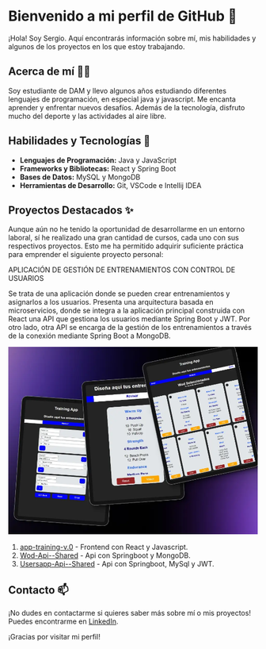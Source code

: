 # Bienvenido a mi perfil de GitHub 👋

¡Hola! Soy Sergio. Aquí encontrarás información sobre mí, mis habilidades y algunos de los proyectos en los que estoy trabajando.

## Acerca de mí 🧑‍💻

Soy estudiante de DAM y llevo algunos años estudiando diferentes lenguajes de programación, en especial java y javascript. Me encanta aprender y enfrentar nuevos desafíos. Además de la tecnología, disfruto mucho del deporte y las actividades al aire libre.

## Habilidades y Tecnologías 🚀

- **Lenguajes de Programación:** Java y JavaScript
- **Frameworks y Bibliotecas:** React y Spring Boot
- **Bases de Datos:** MySQL y MongoDB
- **Herramientas de Desarrollo:** Git, VSCode e Intellij IDEA

## Proyectos Destacados ✨

Aunque aún no he tenido la oportunidad de desarrollarme en un entorno laboral, sí he realizado una gran cantidad de cursos, cada uno con sus respectivos proyectos. Esto me ha permitido adquirir suficiente práctica para emprender el siguiente proyecto personal:

APLICACIÓN DE GESTIÓN DE ENTRENAMIENTOS CON CONTROL DE USUARIOS

Se trata de una aplicación donde se pueden crear entrenamientos y asignarlos a los usuarios. Presenta una arquitectura basada en microservicios, donde se integra a la aplicación principal construida con React una API que gestiona los usuarios mediante Spring Boot y JWT. Por otro lado, otra API se encarga de la gestión de los entrenamientos a través de la conexión mediante Spring Boot a MongoDB.

![Mi Imagen](/AppTraining.webp)

1. [app-training-v.0](https://github.com/Sergiomsrs/app-training-v.0) - Frontend con React y Javascript.
2. [Wod-Api--Shared](https://github.com/Sergiomsrs/Wod-Api--Shared) - Api con Springboot y MongoDB.
3. [Usersapp-Api--Shared](https://github.com/Sergiomsrs/Usersapp-Api--Shared) - Api con Springboot, MySql y JWT.


## Contacto 📫

¡No dudes en contactarme si quieres saber más sobre mí o mis proyectos! Puedes encontrarme en [LinkedIn](https://www.linkedin.com/in/sergio-mendez-soler-03902aa5/).

¡Gracias por visitar mi perfil! 
